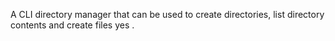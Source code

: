 A CLI directory manager that can be used to create directories, list directory contents and create files
yes
.
